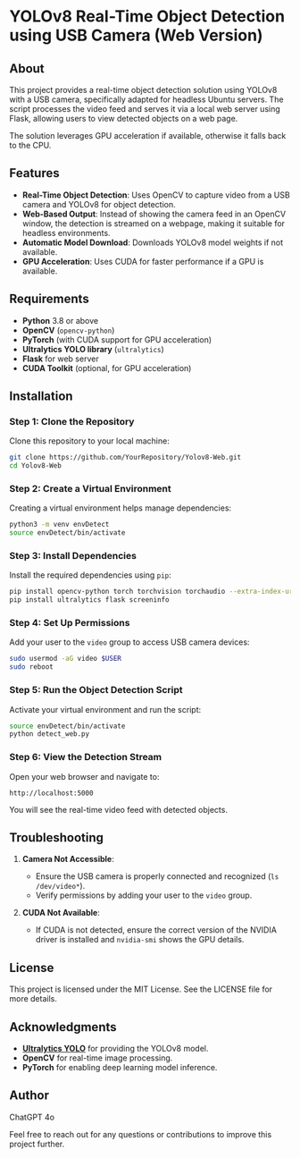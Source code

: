 
# YOLOv8 Real-Time Object Detection using USB Camera (Web Version)

## About
This project provides a real-time object detection solution using YOLOv8 with a USB camera, specifically adapted for headless Ubuntu servers. The script processes the video feed and serves it via a local web server using Flask, allowing users to view detected objects on a web page.

The solution leverages GPU acceleration if available, otherwise it falls back to the CPU.

## Features
- **Real-Time Object Detection**: Uses OpenCV to capture video from a USB camera and YOLOv8 for object detection.
- **Web-Based Output**: Instead of showing the camera feed in an OpenCV window, the detection is streamed on a webpage, making it suitable for headless environments.
- **Automatic Model Download**: Downloads YOLOv8 model weights if not available.
- **GPU Acceleration**: Uses CUDA for faster performance if a GPU is available.

## Requirements
- **Python** 3.8 or above
- **OpenCV** (`opencv-python`)
- **PyTorch** (with CUDA support for GPU acceleration)
- **Ultralytics YOLO library** (`ultralytics`)
- **Flask** for web server
- **CUDA Toolkit** (optional, for GPU acceleration)

## Installation

### Step 1: Clone the Repository
Clone this repository to your local machine:
```sh
git clone https://github.com/YourRepository/Yolov8-Web.git
cd Yolov8-Web
```

### Step 2: Create a Virtual Environment
Creating a virtual environment helps manage dependencies:
```sh
python3 -m venv envDetect
source envDetect/bin/activate
```

### Step 3: Install Dependencies
Install the required dependencies using `pip`:
```sh
pip install opencv-python torch torchvision torchaudio --extra-index-url https://download.pytorch.org/whl/cu124
pip install ultralytics flask screeninfo
```

### Step 4: Set Up Permissions
Add your user to the `video` group to access USB camera devices:
```sh
sudo usermod -aG video $USER
sudo reboot
```

### Step 5: Run the Object Detection Script
Activate your virtual environment and run the script:
```sh
source envDetect/bin/activate
python detect_web.py
```

### Step 6: View the Detection Stream
Open your web browser and navigate to:
```
http://localhost:5000
```

You will see the real-time video feed with detected objects.

## Troubleshooting

1. **Camera Not Accessible**:
   - Ensure the USB camera is properly connected and recognized (`ls /dev/video*`).
   - Verify permissions by adding your user to the `video` group.

2. **CUDA Not Available**:
   - If CUDA is not detected, ensure the correct version of the NVIDIA driver is installed and `nvidia-smi` shows the GPU details.

## License
This project is licensed under the MIT License. See the LICENSE file for more details.

## Acknowledgments
- **[Ultralytics YOLO](https://github.com/ultralytics/ultralytics)** for providing the YOLOv8 model.
- **OpenCV** for real-time image processing.
- **PyTorch** for enabling deep learning model inference.

## Author
ChatGPT 4o

Feel free to reach out for any questions or contributions to improve this project further.
